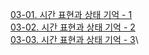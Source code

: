 [03-01. 시간 표현과 상태 기억 - 1](<03-01. 시간 표현과 상태 기억 - 1.md>)\
[03-02. 시간 표현과 상태 기억 - 2](<03-02. 시간 표현과 상태 기억 - 2.md>)\
[03-03. 시간 표현과 상태 기억 - 3](<03-03. 시간 표현과 상태 기억 - 3.md>)\